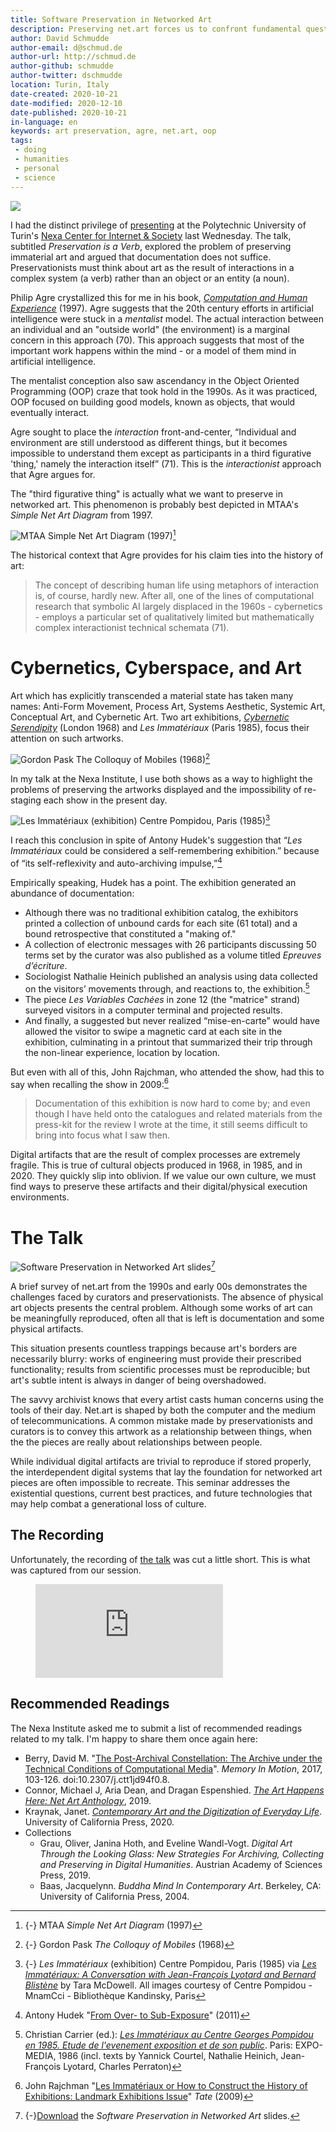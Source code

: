 ```yaml
---
title: Software Preservation in Networked Art
description: Preserving net.art forces us to confront fundamental questions in computer science and our approach to both programming and cultural preservation.
author: David Schmudde
author-email: d@schmud.de
author-url: http://schmud.de
author-github: schmudde
author-twitter: dschmudde
location: Turin, Italy
date-created: 2020-10-21
date-modified: 2020-12-10
date-published: 2020-10-21
in-language: en
keywords: art preservation, agre, net.art, oop
tags:
 - doing
 - humanities
 - personal
 - science
---
```


![](/img/2020-10-21-software-preservation-networked-art/nexa-logo.png)

I had the distinct privilege of [presenting](https://nexa.polito.it/mercoledi-133) at the Polytechnic University of Turin's [Nexa Center for Internet & Society](https://nexa.polito.it/) last Wednesday. The talk, subtitled *Preservation is a Verb*, explored the problem of preserving immaterial art and argued that documentation does not suffice. Preservationists must think about art as the result of interactions in a complex system (a verb) rather than an object or an entity (a noun).

Philip Agre crystallized this for me in his book, [*Computation and Human Experience*](https://www.goodreads.com/book/show/2655505-computation-and-human-experience) (1997). Agre suggests that the 20th century efforts in artificial intelligence were stuck in a *mentalist* model. The actual interaction between an individual and an "outside world" (the environment) is a marginal concern in this approach (70). This approach suggests that most of the important work happens within the mind - or a model of them mind in artificial intelligence.

The mentalist conception also saw ascendancy in the Object Oriented Programming (OOP) craze that took hold in the 1990s. As it was practiced, OOP focused on building good models, known as objects, that would eventually interact.

Agre sought to place the *interaction* front-and-center, &ldquo;Individual and environment are still understood as different things, but it becomes impossible to understand them except as participants in a third figurative 'thing,' namely the interaction itself&rdquo; (71). This is the *interactionist* approach that Agre argues for.

The "third figurative thing" is actually what we want to preserve in networked art. This phenomenon is probably best depicted in MTAA's *Simple Net Art Diagram* from 1997.

![MTAA *Simple Net Art Diagram* (1997)](/img/2020-10-21-software-preservation-networked-art/netartdiagram.gif)[^MTAA]

[^MTAA]: {-} MTAA *Simple Net Art Diagram* (1997)

The historical context that Agre provides for his claim ties into the history of art:

> The concept of describing human life using metaphors of interaction is, of course, hardly new. After all, one of the lines of computational research that symbolic AI largely displaced in the 1960s - cybernetics - employs a particular set of qualitatively limited but mathematically complex interactionist technical schemata (71).

# Cybernetics, Cyberspace, and Art

Art which has explicitly transcended a material state has taken many names: Anti-Form Movement, Process Art, Systems Aesthetic, Systemic Art, Conceptual Art, and Cybernetic Art. Two art exhibitions, [*Cybernetic Serendipity*](http://dada.compart-bremen.de/item/exhibition/3) (London 1968) and *Les Immatériaux* (Paris 1985), focus their attention on such artworks.

![Gordon Pask *The Colloquy of Mobiles* (1968)](/img/2020-10-21-software-preservation-networked-art/cybernetic-serendipity-1968.jpg)[^cybernetic]

[^cybernetic]: {-} Gordon Pask *The Colloquy of Mobiles* (1968)

In my talk at the Nexa Institute, I use both shows as a way to highlight the problems of preserving the artworks displayed and the impossibility of re-staging each show in the present day.

![*Les Immatériaux* (exhibition) Centre Pompidou, Paris (1985)](/img/2020-10-21-software-preservation-networked-art/les-mmateriaux-1.jpg)[^les-immateriaux]

[^les-immateriaux]: {-} *Les Immatériaux* (exhibition) Centre Pompidou, Paris (1985) via [*Les Immatériaux: A Conversation with Jean-François Lyotard and Bernard Blistène*](https://www.art-agenda.com/features/235949/les-immatriaux-a-conversation-with-jean-franois-lyotard-and-bernard-blistne) by Tara McDowell. All images courtesy of Centre Pompidou - MnamCci - Bibliothèque Kandinsky, Paris

I reach this conclusion in spite of Antony Hudek's suggestion that &ldquo;*Les Immatériaux* could be considered a self-remembering exhibition.&rdquo; because of &ldquo;its self-reflexivity and auto-archiving impulse,&rdquo;[^Hudek]

[^Hudek]: Antony Hudek "[From Over- to Sub-Exposure](https://www.tate.org.uk/research/publications/tate-papers/12/from-over-to-sub-exposure-the-anamnesis-of-les-immateriaux)" (2011)

Empirically speaking, Hudek has a point. The exhibition generated an abundance of documentation:

- Although there was no traditional exhibition catalog, the exhibitors printed a collection of unbound cards for each site (61 total) and a bound retrospective that constituted a "making of."
- A collection of electronic messages with 26 participants discussing 50 terms set by the curator was also published as a volume titled *Epreuves d’écriture*.
- Sociologist Nathalie Heinich published an analysis using data collected on the visitors’ movements through, and reactions to, the exhibition.[^heinich]
- The piece *Les Variables Cachées* in zone 12 (the "matrice" strand) surveyed visitors in a computer terminal and projected results.
- And finally, a suggested but never realized &ldquo;mise-en-carte&rdquo; would have allowed the visitor to swipe a magnetic card at each site in the exhibition, culminating in a printout that summarized their trip through the non-linear experience, location by location.

[^heinich]: Christian Carrier (ed.): [*Les Immatériaux au Centre Georges Pompidou en 1985. Etude de l'evenement exposition et de son public*](https://monoskop.org/images/a/a2/Courtel-Heinich-Lyotard-Perraton_Les-Immateriaux_1986.pdf). Paris: EXPO-MEDIA, 1986 (incl. texts by Yannick Courtel, Nathalie Heinich, Jean-François Lyotard, Charles Perraton)

But even with all of this, John Rajchman, who attended the show, had this to say when recalling the show in 2009:[^rajchman]

> Documentation of this exhibition is now hard to come by; and even though I have held onto the catalogues and related materials from the press-kit for the review I wrote at the time, it still seems difficult to bring into focus what I saw then.

[^rajchman]: John Rajchman "[Les Immatériaux or How to Construct the History of Exhibitions: Landmark Exhibitions Issue](https://www.tate.org.uk/research/publications/tate-papers/12/les-immateriaux-or-how-to-construct-the-history-of-exhibitions)" *Tate* (2009)

Digital artifacts that are the result of complex processes are extremely fragile. This is true of cultural objects produced in 1968, in 1985, and in 2020. They quickly slip into oblivion. If we value our own culture, we must find ways to preserve these artifacts and their digital/physical execution environments.

# The Talk

![*Software Preservation in Networked Art* slides](/img/2020-10-21-software-preservation-networked-art/software-preservation-in-networked-art.png)[^slides]

[^slides]: {-}[Download](/slides/software-preservation-in-networked-art.pdf) the *Software Preservation in Networked Art* slides.

A brief survey of net.art from the 1990s and early 00s demonstrates the challenges faced by curators and preservationists. The absence of physical art objects presents the central problem. Although some works of art can be meaningfully reproduced, often all that is left is documentation and some physical artifacts.

This situation presents countless trappings because art's borders are necessarily blurry: works of engineering must provide their prescribed functionality; results from scientific processes must be reproducible; but art's subtle intent is always in danger of being overshadowed.

The savvy archivist knows that every artist casts human concerns using the tools of their day. Net.art is shaped by both the computer and the medium of telecommunications. A common mistake made by preservationists and curators is to convey this artwork as a relationship between things, when the the pieces are really about relationships between people.

While individual digital artifacts are trivial to reproduce if stored properly, the interdependent digital systems that lay the foundation for networked art pieces are often impossible to recreate. This seminar addresses the existential questions, current best practices, and future technologies that may help combat a generational loss of culture.

## The Recording

Unfortunately, the recording of [the talk](https://youtu.be/3JHZAboV3fo?t=629) was cut a little short. This is what was captured from our session.

<figure>
<div class="iframe-wrapper">
<iframe src="https://www.youtube-nocookie.com/embed/3JHZAboV3fo?start=629" frameborder="0" allow="accelerometer; autoplay; clipboard-write; encrypted-media; gyroscope; picture-in-picture" allowfullscreen></iframe>
</div>
</figure>

## Recommended Readings

The Nexa Institute asked me to submit a list of recommended readings related to my talk. I'm happy to share them once again here:

- Berry, David M. "[The Post-Archival Constellation: The Archive under the Technical Conditions of Computational Media](https://doi.org/10.2307/j.ctt1jd94f0.8)". *Memory In Motion*, 2017, 103-126. doi:10.2307/j.ctt1jd94f0.8.
- Connor, Michael J, Aria Dean, and Dragan Espenshied. *[The Art Happens Here: Net Art Anthology](https://rhizomedotorg.myshopify.com/products/the-art-happens-here-net-art-anthology)*, 2019.
- Kraynak, Janet. *[Contemporary Art and the Digitization of Everyday Life](https://www.ucpress.edu/book/9780520303911/contemporary-art-and-the-digitization-of-everyday-life)*. University of California Press, 2020.
- Collections
    - Grau, Oliver, Janina Hoth, and Eveline Wandl-Vogt. *Digital Art Through the Looking Glass: New Strategies For Archiving, Collecting and Preserving in Digital Humanities*. Austrian Academy of Sciences Press, 2019.
    - Baas, Jacquelynn. *Buddha Mind In Contemporary Art*. Berkeley, CA: University of California Press, 2004.
